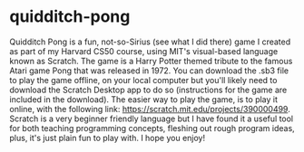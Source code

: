 # quidditch-pong

Quidditch Pong is a fun, not-so-Sirius (see what I did there) game I created as part of my Harvard CS50 course, using MIT's visual-based language known as Scratch. The game is a Harry Potter themed tribute to the famous Atari game Pong that was released in 1972. You can download the .sb3 file to play the game offline, on your local computer but you'll likely need to download the Scratch Desktop app to do so (instructions for the game are included in the download). The easier way to play the game, is to play it online, with the following link: https://scratch.mit.edu/projects/390000499. Scratch is a very beginner friendly language but I have found it a useful tool for both teaching programming concepts, fleshing out rough program ideas, plus, it's just plain fun to play with. I hope you enjoy!
